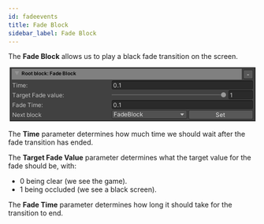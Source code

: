 ```yaml
---
id: fadeevents
title: Fade Block
sidebar_label: Fade Block
---
```


The **Fade Block** allows us to play a black fade transition on the screen.

<center><img src="/static/img/blocks/fadeblock.png" /></center>

The **Time** parameter determines how much time we should wait after the fade transition has ended.

The **Target Fade Value** parameter determines what the target value for the fade should be, with:
+ 0 being clear (we see the game).
+ 1 being occluded (we see a black screen).

The **Fade Time** parameter determines how long it should take for the transition to end.